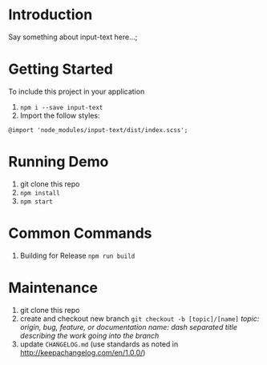 # Introduction
Say something about input-text here...;

# Getting Started
To include this project in your application
1.	`npm i --save input-text`
2.  Import the follow styles:
```
@import 'node_modules/input-text/dist/index.scss';
```

# Running Demo
1.  git clone this repo
2.  `npm install`
3.  `npm start`

# Common Commands
1.  Building for Release
  `npm run build`

# Maintenance
1. git clone this repo
2. create and checkout new branch
    `git checkout -b [topic]/[name]`
    *topic: origin, bug, feature, or documentation*
    *name: dash separated title describing the work going into the branch*
3. update `CHANGELOG.md`
    (use standards as noted in http://keepachangelog.com/en/1.0.0/)
